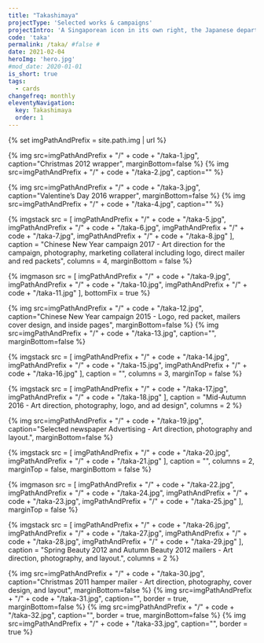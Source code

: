 ```yaml
---
title: "Takashimaya"
projectType: 'Selected works & campaigns'
projectIntro: 'A Singaporean icon in its own right, the Japanese department store sits in the heart of Orchard Road. Staying true to the store’s image, I had the pleasure to work on campaigns throughout the year to celebrate key events, adapting it to the local market.'
code: 'taka'
permalink: /taka/ #false #
date: 2021-02-04
heroImg: 'hero.jpg'
#mod_date: 2020-01-01
is_short: true
tags: 
  - cards
changefreq: monthly
eleventyNavigation:
  key: Takashimaya
  order: 1
---
```

{% set imgPathAndPrefix = site.path.img | url %}

{% img src=imgPathAndPrefix + "/" + code + "/taka-1.jpg", caption="Christmas 2012 wrapper", marginBottom=false %}
{% img src=imgPathAndPrefix + "/" + code + "/taka-2.jpg", caption="" %}

{% img src=imgPathAndPrefix + "/" + code + "/taka-3.jpg", caption="Valentine’s Day 2016 wrapper", marginBottom=false %}
{% img src=imgPathAndPrefix + "/" + code + "/taka-4.jpg", caption="" %}

{% imgstack src = [
            imgPathAndPrefix + "/" + code + "/taka-5.jpg", 
            imgPathAndPrefix + "/" + code + "/taka-6.jpg", 
            imgPathAndPrefix + "/" + code + "/taka-7.jpg", 
            imgPathAndPrefix + "/" + code + "/taka-8.jpg"
          ],
          caption = "Chinese New Year campaign 2017 - Art direction for the campaign, photography, marketing collateral including logo, direct mailer and red packets",
          columns = 4,
          marginBottom = false
%}

{% imgmason src = [
            imgPathAndPrefix + "/" + code + "/taka-9.jpg", 
            imgPathAndPrefix + "/" + code + "/taka-10.jpg", 
            imgPathAndPrefix + "/" + code + "/taka-11.jpg"
          ],
          bottomFix = true
%}

{% img src=imgPathAndPrefix + "/" + code + "/taka-12.jpg", caption="Chinese New Year campaign 2015 - Logo, red packet, mailers cover design, and inside pages", marginBottom=false %}
{% img src=imgPathAndPrefix + "/" + code + "/taka-13.jpg", caption="", marginBottom=false %}

{% imgstack src = [
            imgPathAndPrefix + "/" + code + "/taka-14.jpg", 
            imgPathAndPrefix + "/" + code + "/taka-15.jpg", 
            imgPathAndPrefix + "/" + code + "/taka-16.jpg"
          ],
          caption = "",
          columns = 3,
          marginTop = false
%}

{% imgstack src = [
            imgPathAndPrefix + "/" + code + "/taka-17.jpg", 
            imgPathAndPrefix + "/" + code + "/taka-18.jpg"
          ],
          caption = "Mid-Autumn 2016 - Art direction, photography, logo, and ad design",
          columns = 2
%}

{% img src=imgPathAndPrefix + "/" + code + "/taka-19.jpg", caption="Selected newspaper Advertising - Art direction, photography and layout.", marginBottom=false %}

{% imgstack src = [
            imgPathAndPrefix + "/" + code + "/taka-20.jpg", 
            imgPathAndPrefix + "/" + code + "/taka-21.jpg"
          ],
          caption = "",
          columns = 2,
          marginTop = false,
          marginBottom = false
%}

{% imgmason src = [
            imgPathAndPrefix + "/" + code + "/taka-22.jpg", 
            imgPathAndPrefix + "/" + code + "/taka-24.jpg", 
            imgPathAndPrefix + "/" + code + "/taka-23.jpg", 
            imgPathAndPrefix + "/" + code + "/taka-25.jpg"
          ],
          marginTop = false
%}

{% imgstack src = [
            imgPathAndPrefix + "/" + code + "/taka-26.jpg", 
            imgPathAndPrefix + "/" + code + "/taka-27.jpg", 
            imgPathAndPrefix + "/" + code + "/taka-28.jpg", 
            imgPathAndPrefix + "/" + code + "/taka-29.jpg"
          ],
          caption = "Spring Beauty 2012 and Autumn Beauty 2012 mailers - Art direction, photography, and layout.",
          columns = 2
%}

{% img src=imgPathAndPrefix + "/" + code + "/taka-30.jpg", caption="Christmas 2011 hamper mailer - Art direction, photography, cover design, and layout", marginBottom=false %}
{% img src=imgPathAndPrefix + "/" + code + "/taka-31.jpg", caption="", border = true, marginBottom=false %}
{% img src=imgPathAndPrefix + "/" + code + "/taka-32.jpg", caption="", border = true, marginBottom=false %}
{% img src=imgPathAndPrefix + "/" + code + "/taka-33.jpg", caption="", border = true %}